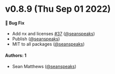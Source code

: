 # v0.8.9 (Thu Sep 01 2022)

#### 🐛 Bug Fix

- Add nx and licenses [#37](https://github.com/friggframework/frigg/pull/37) ([@seanspeaks](https://github.com/seanspeaks))
- Publish ([@seanspeaks](https://github.com/seanspeaks))
- MIT to all packages ([@seanspeaks](https://github.com/seanspeaks))

#### Authors: 1

- Sean Matthews ([@seanspeaks](https://github.com/seanspeaks))
